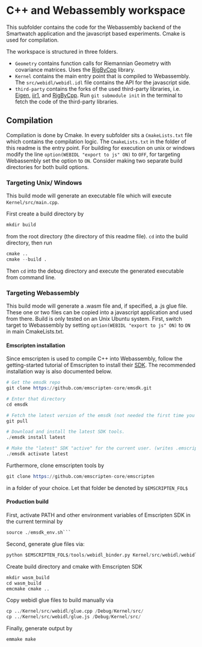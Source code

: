 # C++ and Webassembly workspace
This subfolder contains the code for the Webassembly backend of the Smartwatch application and the javascript based experiments.
Cmake is used for compilation.

The workspace is structured in three folders.
- `Geometry` contains function calls for Riemannian Geometry with covariance matrices. Uses the [RigByCpp](https://github.com/tmonseigne/RIGBy-cpp) library. 
- `Kernel` contains the main entry point that is compiled to Webassembly. The `src/webidl/webidl.idl` file contains the API for the javascript side.
- `third-party` contains the forks of the used third-party libraries, i.e. [Eigen](https://eigen.tuxfamily.org), [iir1](https://github.com/berndporr/iir1), and [RigByCpp](https://github.com/tmonseigne/RIGBy-cpp). Run `git submodule init` in the terminal to fetch the code of the third-party libraries.

## Compilation
Compilation is done by Cmake. In every subfolder sits a `CmakeLists.txt` file which contains the compilation logic. The `CmakeLists.txt` in the folder of this readme is the entry point. For building for execution on unix or windows modify the line `option(WEBIDL "export to js" ON)` to `OFF`, for targeting Webassembly set the option to `ON`. Consider making two separate build directories for both build options.

### Targeting Unix/ Windows
This build mode will generate an executable file which will execute `Kernel/src/main.cpp`.

First create a build directory by
```s
mkdir build 
```
from the root directory (the directory of this readme file). `cd` into the build directory, then run 
```s
cmake ..
cmake --build .
```
Then `cd` into the debug directory and execute the generated executable from command line.

### Targeting Webassembly
This build mode will generate a .wasm file and, if specified, a .js glue file. These one or two files can be copied into a javascript application and used from there.
Build is only tested on an Unix Ubuntu system.
First, switch target to Webassembly by setting `option(WEBIDL "export to js" ON)` to `ON` in main CmakeLists.txt.

#### Emscripten installation
Since emscripten is used to compile C++ into Webassembly, follow the getting-started tutorial of Emscripten to install their [SDK](https://emscripten.org/docs/getting_started/downloads.html). The recommended installation way is also documented below.
```s
# Get the emsdk repo
git clone https://github.com/emscripten-core/emsdk.git

# Enter that directory
cd emsdk

# Fetch the latest version of the emsdk (not needed the first time you clone)
git pull

# Download and install the latest SDK tools.
./emsdk install latest

# Make the "latest" SDK "active" for the current user. (writes .emscripten file)
./emsdk activate latest
```

Furthermore, clone emscripten tools by 
```s
git clone https://github.com/emscripten-core/emscripten
```
in a folder of your choice. Let that folder be denoted by `$EMSCRIPTEN_FOL$`

#### Production build
First, activate PATH and other environment variables of Emscripten SDK in the current terminal by
```s
source ./emsdk_env.sh```
```
Second, generate glue files via:
```s
python $EMSCRIPTEN_FOL$/tools/webidl_binder.py Kernel/src/webidl/webidl.idl glue
```
Create build directory and cmake with Emscripten SDK
```s
mkdir wasm_build
cd wasm_build
emcmake cmake ..
```
Copy webidl glue files to build manually via 
```s
cp ../Kernel/src/webidl/glue.cpp /Debug/Kernel/src/ 
cp ../Kernel/src/webidl/glue.js /Debug/Kernel/src/ 
```
Finally, generate output by 
```s
emmake make
```
